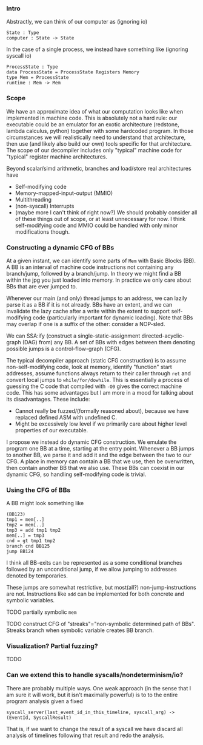 ### Intro

Abstractly, we can think of our computer as (ignoring io)
```
State : Type
computer : State -> State
```
In the case of a single process, we instead have something like (ignoring syscall io)
```
ProcessState : Type
data ProcessState = ProcessState Registers Memory
type Mem = ProcessState
runtime : Mem -> Mem
```

### Scope

We have an approximate idea of what our computation looks like when implemented in machine code.
This is absolutely not a hard rule: our executable could be an emulator for an exotic architecture
(redstone, lambda calculus, python) together with some hardcoded program. In those circumstances we
will realistically need to understand that architecture, then use (and likely also build our own)
tools specific for that architecture. The scope of our decompiler includes only "typical" machine
code for "typical" register machine architectures.

Beyond scalar/simd arithmetic, branches and load/store real architectures have
- Self-modifying code
- Memory-mapped-input-output (MMIO)
- Multithreading
- (non-syscall) Interrupts
- (maybe more I can't think of right now?)
We should probably consider all of these things out of scope, or at least unnecessary for now. I
think self-modifying code and MMIO could be handled with only minor modifications though.

### Constructing a dynamic CFG of BBs

At a given instant, we can identify some parts of `Mem` with Basic Blocks (BB). A BB is an interval
of machine code instructions not containing any branch/jump, followed by a branch/jump. In theory we
might find a BB within the jpg you just loaded into memory. In practice we only care about BBs that
are ever jumped to.

Whenever our main (and only) thread jumps to an address, we can lazily parse it as a BB if it is not
already. BBs have an extent, and we can invalidate the lazy cache after a write within the extent to
support self-modifying code (particularly important for dynamic loading). Note that BBs may overlap
if one is a suffix of the other: consider a NOP-sled.

We can SSA:ify (construct a single-static-assignment directed-acyclic-graph (DAG) from) any BB. A
set of BBs with edges between them denoting possible jumps is a control-flow-graph (CFG).

The typical decompiler approach (static CFG construction) is to assume non-self-modifying code, look
at memory, identify "function" start addresses, assume functions always return to their caller
through `ret` and convert local jumps to `while/for/dowhile`. This is essentially a process of
guessing the C code that compiled with `-O0` gives the correct machine code. This has some
advantages but I am more in a mood for talking about its disadvantages. These include:
- Cannot really be fuzzed/(formally reasoned about), because we have replaced defined ASM with
    undefined C.
- Might be excessively low level if we primarily care about higher level properties of our
    executable.

I propose we instead do dynamic CFG construction. We emulate the program one BB at a time, starting
at the entry point. Whenever a BB jumps to another BB, we parse it and add it and the edge between
the two to our CFG. A place in memory can contain a BB that we use, then be overwritten, then
contain another BB that we also use. These BBs can coexist in our dynamic CFG, so handling
self-modifying code is trivial.

### Using the CFG of BBs

A BB might look something like
```
(BB123)
tmp1 = mem[..]
tmp2 = mem[..]
tmp3 = add tmp1 tmp2
mem[..] = tmp3
cnd = gt tmp1 tmp2
branch cnd BB125
jump BB124
```
I think all BB-exits can be represented as a some conditional branches followed by an unconditional
jump, if we allow jumping to addresses denoted by temporaries.

These jumps are somewhat restrictive, but most(all?) non-jump-instructions are not. Instructions
like `add` can be implemented for both concrete and symbolic variables.

TODO partially symbolic `mem`

TODO construct CFG of "streaks"="non-symbolic determined path of BBs". Streaks branch when symbolic
variable creates BB branch.

### Visualization? Partial fuzzing?

TODO

### Can we extend this to handle syscalls/nondeterminism/io?

There are probably multiple ways. One weak approach (in the sense that I am sure it will work, but
it isn't maximally powerful) is to to the entire program analysis given a fixed
```
syscall_server(last_event_id_in_this_timeline, syscall_arg) -> (EventId, SyscallResult)
```
That is, if we want to change the result of a syscall we have discard all analysis of timelines
following that result and redo the analysis.

